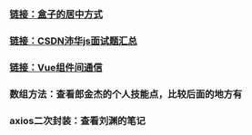 ### [链接：盒子的居中方式](https://blog.csdn.net/weixin_47021982/article/details/110244922)

### [链接：CSDN沛华js面试题汇总](https://blog.csdn.net/weixin_47021982/article/details/113572021)

### [链接：Vue组件间通信](https://blog.csdn.net/weixin_47021982/article/details/126679137?spm=1001.2014.3001.5502)

### 数组方法：查看郎金杰的个人技能点，比较后面的地方有

### axios二次封装：查看刘渊的笔记
